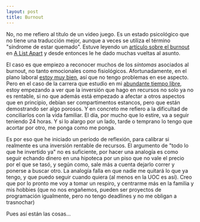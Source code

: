 ```yaml
---
layout: post
title: Burnout
---
```


No, no me refiero al título de un video juego. Es un estado psicológico que no tiene una traducción mejor, aunque a veces se utiliza el término "síndrome de estar quemado". Estuve leyendo un [artículo sobre el burnout](http://www.alistapart.com/articles/burnout/) en [A List Apart](http://www.alistapart.com/) y desde entonces le he dado muchas vueltas al asunto. 

El caso es que empiezo a reconocer muchos de los *síntomas* asociados al burnout, no tanto emocionales como fisiológicos. Afortunadamente, en el plano laboral [estoy muy bien](http://principia.info/2009/5/26/cambios), así que no tengo problemas en ese aspecto. Pero en el caso de la carrera que estudio en mi [abundante tiempo libre](http://catb.org/jargon/html/C/copious-free-time.html), estoy empezando a ver que la inversión que hago en recursos no solo ya no es rentable, si no que además está empezado a afectar a otros aspectos que en principio, debían ser compartimentos estancos, pero que están demostrando ser algo porosos. Y en concreto me refiero a la dificultad de conciliarlos con la vida familiar. El día, por mucho que lo estire, va a seguir teniendo 24 horas. Y si lo alargo por un lado, tarde o temprano lo tengo que acortar por otro, me ponga como me ponga.


Es por eso que he iniciado un período de reflexión, para calibrar si realmente es una inversión rentable de recursos. El argumento de "todo lo que he invertido ya" no es suficiente, por hacer una analogía es como seguir echando dinero en una hipoteca por un piso que no vale el precio por el que se tasó, y según como, sale más a cuenta dejarlo correr y ponerse a buscar otro. La analogía falla en que nadie me quitará lo que ya tengo, y que puedo seguir cuando quiera (al menos en la UOC es así). Creo que por lo pronto me voy a tomar un respiro, y centrarme más en la familia y mis hobbies (que no nos engañemos, pueden ser proyectos de programación igualmente, pero no tengo deadlines y no me obligan a trasnochar)

Pues así están las cosas...
